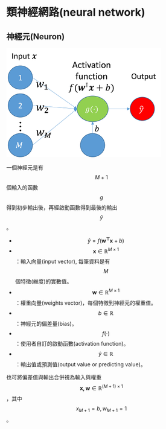 # 類神經網路\(neural network\)

## 神經元\(Neuron\)

![&#x55AE;&#x4E00;&#x795E;&#x7D93;&#x5143;](../.gitbook/assets/neuron-min.png)

一個神經元是有$$M+1$$個輸入的函數$$g$$得到初步輸出後，再經啟動函數得到最後的輸出$$\hat{y}$$。

* $$\hat{y} =f(\mathbf{w^{\top} x} + b)$$
* $$\mathbf{x} \in \mathbb{R}^{M \times 1}$$：輸入向量\(input vector\), 每筆資料是有$$M$$個特徵\(維度\)的實數值。
* $$\mathbf{w} \in \mathbb{R}^{M \times 1}$$ ：權重向量\(weights vector\)，每個特徵到神經元的權重值。
* $$b \in \mathbb{R}$$：神經元的偏差量\(bias\)。
* $$f(\cdot)$$：使用者自訂的啟動函數\(activation function\)。
* $$\hat{y} \in \mathbb{R}$$：輸出值或預測值\(output value or predicting value\)。

也可將偏差值與輸出合併視為輸入與權重$$\mathbf{x, w} \in \mathbb{R}^{(M+1) \times 1}$$，其中 $$x_{M+1} = b, w_{M+1}=1$$。

## 



